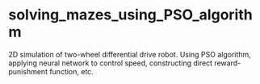 # solving_mazes_using_PSO_algorithm
2D simulation of two-wheel differential drive robot. Using PSO algorithm, applying neural network to control speed, constructing direct reward-punishment function, etc.

